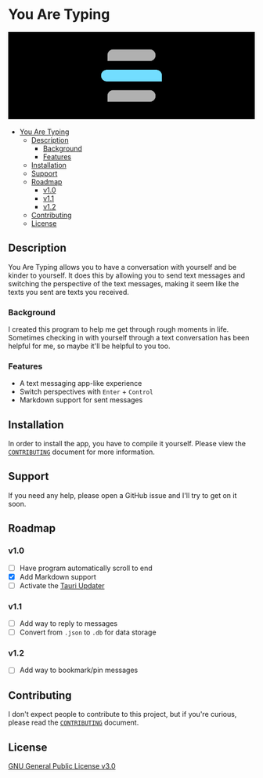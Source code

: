 # You Are Typing

![You Are Typing header](.github/header.png)

- [You Are Typing](#you-are-typing)
  - [Description](#description)
    - [Background](#background)
    - [Features](#features)
  - [Installation](#installation)
  - [Support](#support)
  - [Roadmap](#roadmap)
    - [v1.0](#v10)
    - [v1.1](#v11)
    - [v1.2](#v12)
  - [Contributing](#contributing)
  - [License](#license)

## Description

You Are Typing allows you to have a conversation with yourself and be kinder to
yourself. It does this by allowing you to send text messages and switching
the perspective of the text messages, making it seem like the texts you sent are
texts you received.

### Background

I created this program to help me get through rough moments in life. Sometimes
checking in with yourself through a text conversation has been helpful for me,
so maybe it'll be helpful to you too.

### Features

- A text messaging app-like experience
- Switch perspectives with `Enter` + `Control`
- Markdown support for sent messages

## Installation

In order to install the app, you have to compile it yourself. Please view the
[`CONTRIBUTING`](./CONTRIBUTING.md#setting-up-your-environment) document for
more information.

## Support

If you need any help, please open a GitHub issue and I'll try to get on it soon.

## Roadmap

### v1.0

- [ ] Have program automatically scroll to end
- [x] Add Markdown support
- [ ] Activate the
      [Tauri Updater](https://tauri.app/v1/guides/distribution/updater)

### v1.1

- [ ] Add way to reply to messages
- [ ] Convert from `.json` to `.db` for data storage

### v1.2

- [ ] Add way to bookmark/pin messages

## Contributing

I don't expect people to contribute to this project, but if you're curious,
please read the [`CONTRIBUTING`](./CONTRIBUTING.md) document.

## License

[GNU General Public License v3.0](https://choosealicense.com/licenses/gpl-3.0/)
